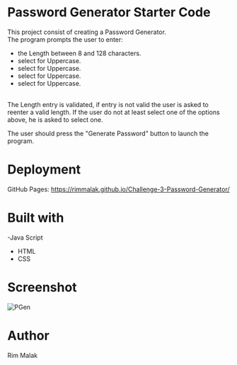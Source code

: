 # Password Generator Starter Code
This project consist of creating a Password Generator.</br>
The program prompts the user to enter:
- the Length between 8 and 128 characters.
- select for Uppercase.
- select for Uppercase.
- select for Uppercase.
- select for Uppercase.</br></br> 
<p>The Length entry is validated, if entry is not valid the user is asked to reenter a valid length.
If the user do not at least select one of the options above, he is asked to select one.</br>
</p>
<p>
The user should press the "Generate Password" button to launch the program.
</p>

# Deployment
GitHub Pages:
https://rimmalak.github.io/Challenge-3-Password-Generator/

# Built with
-Java Script
- HTML
- CSS

# Screenshot

![PGen](https://user-images.githubusercontent.com/74686330/102721588-bce64780-42c9-11eb-8bcd-3cf9f70487b5.JPG)

# Author
Rim Malak
